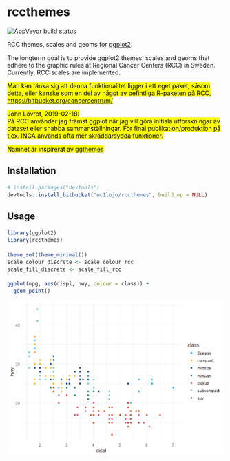 
<!-- README.md is generated from README.Rmd. Please edit that file. -->

# rccthemes

[![AppVeyor build
status](https://ci.appveyor.com/api/projects/status/github/oc1lojo/rccthemes?branch=master&svg=true)](https://ci.appveyor.com/project/oc1lojo/rccthemes)

RCC themes, scales and geoms for
[ggplot2](https://ggplot2.tidyverse.org).

The longterm goal is to provide ggplot2 themes, scales and geoms that
adhere to the graphic rules at Regional Cancer Centers (RCC) in Sweden.
Currently, RCC scales are implemented.

<mark> Man kan tänka sig att denna funktionalitet ligger i ett eget
paket, såsom detta, eller kanske som en del av något av befintliga
R-paketen på RCC, <https://bitbucket.org/cancercentrum/> </mark>

<mark> John Lövrot, 2019-02-18:  
På RCC använder jag främst ggplot när jag vill göra initiala
utforskningar av dataset eller snabba sammanställningar. För final
publikation/produktion på t.ex. INCA används ofta mer skräddarsydda
funktioner. </mark>

<mark> Namnet är inspirerat av
[ggthemes](https://cran.r-project.org/package=ggthemes) </mark>

## Installation

``` r
# install.packages("devtools")
devtools::install_bitbucket("oc1lojo/rccthemes", build_op = NULL)
```

## Usage

``` r
library(ggplot2)
library(rccthemes)

theme_set(theme_minimal())
scale_colour_discrete <- scale_colour_rcc
scale_fill_discrete <- scale_fill_rcc

ggplot(mpg, aes(displ, hwy, colour = class)) +
  geom_point()
```

![](man/figures/README-example-1.png)<!-- -->
